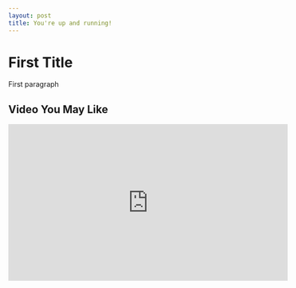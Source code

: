 ```yaml
---
layout: post
title: You're up and running!
---
```


# First Title

First paragraph

## Video You May Like

<iframe width="560" height="315" src="https://www.youtube.com/embed/Kajlrr5ybpU" frameborder="0" allow="autoplay; encrypted-media" allowfullscreen></iframe>
